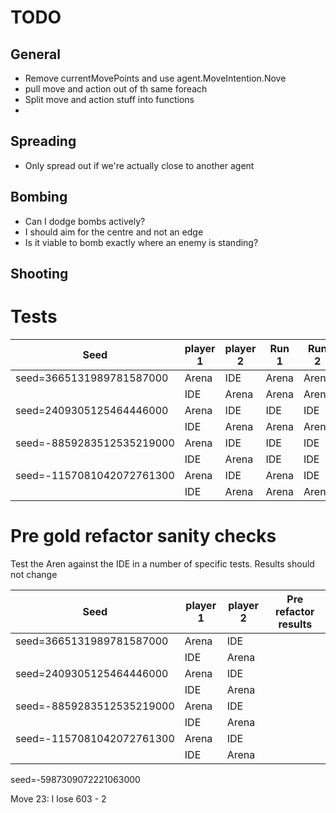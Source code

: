 # TODO


## General 

* Remove currentMovePoints and use agent.MoveIntention.Nove
* pull move and action out of th same foreach
* Split move and action stuff into functions
* 
## Spreading

* Only spread out if we're actually close to another agent

## Bombing

* Can I dodge bombs actively?
* I should aim for the centre and not an edge
* Is it viable to bomb exactly where an enemy is standing?

## Shooting

# Tests

| Seed                      | player 1 | player 2 | Run 1  | Run 2  |
| ------------------------  | -------- | -------- | ------ | ------ |
| seed=3665131989781587000  | Arena    | IDE      | Arena  | Arena  |
|                           | IDE      | Arena    | Arena  | Arena  |
| seed=2409305125464446000  | Arena    | IDE      | IDE    | IDE    |
|                           | IDE      | Arena    | Arena  | Arena  |
| seed=-8859283512535219000 | Arena    | IDE      | IDE    | IDE	|
|                           | IDE      | Arena    | IDE    | IDE    |
| seed=-1157081042072761300 | Arena    | IDE      | Arena  | IDE    |
|                           | IDE      | Arena    | Arena  | Arena  |

# Pre gold refactor sanity checks

Test the Aren against the IDE in a number of specific tests. Results should not change

| Seed                      | player 1 | player 2 | Pre refactor results |
| ------------------------  | -------- | -------- | -------------------- |
| seed=3665131989781587000  | Arena    | IDE      |                      |
|                           | IDE      | Arena    |                      |
| seed=2409305125464446000  | Arena    | IDE      |                      |
|                           | IDE      | Arena    |                      |
| seed=-8859283512535219000 | Arena    | IDE      |                      |
|                           | IDE      | Arena    |                      |
| seed=-1157081042072761300 | Arena    | IDE      |                      |
|                           | IDE      | Arena    |                      |


seed=-5987309072221063000

Move 23: I lose 603 - 2



